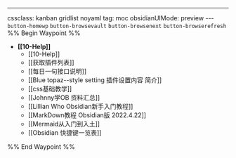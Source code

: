 ---
cssclass: kanban gridlist noyaml
tag: moc
obsidianUIMode: preview
--- `button-homewp`  `button-browsevault`  `button-browsenext` `button-browserefresh` 
%% Begin Waypoint %%
- **[[10-Help]]**
	- [[10-Help]]
	- [[获取插件列表]]
	- [[每日一句接口说明]]
	- [[Blue topaz--style setting 插件设置内容 简介]]
	- [[css基础教学]]
	- [[Johnny学OB 资料汇总]]
	- [[Lillian Who Obsidian新手入门教程]]
	- [[MarkDown教程 Obsidian版 2022.4.22]]
	- [[Mermaid从入门到入土]]
	- [[Obsidian 快捷键一览表]]

%% End Waypoint %%